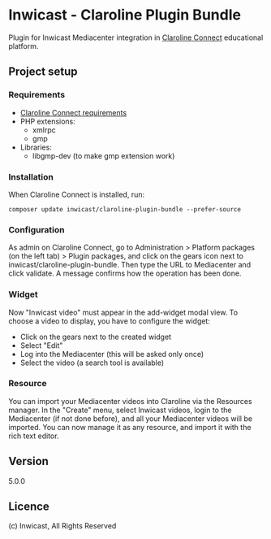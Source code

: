 # Inwicast - Claroline Plugin Bundle

Plugin for Inwicast Mediacenter integration in [Claroline Connect](https://github.com/claroline/Claroline/) educational platform.

## Project setup
### Requirements
- [Claroline Connect requirements](https://github.com/claroline/Claroline/blob/master/README.md#requirements)
- PHP extensions:
    - xmlrpc
    - gmp
- Libraries:
    - libgmp-dev (to make gmp extension work)

### Installation
When Claroline Connect is installed, run:

    composer update inwicast/claroline-plugin-bundle --prefer-source

### Configuration
As admin on Claroline Connect, go to Administration > Platform packages (on the left tab) > Plugin packages, and click on the gears icon next to inwicast/claroline-plugin-bundle.
Then type the URL to Mediacenter and click validate. A message confirms how the operation has been done.

### Widget
Now "Inwicast video" must appear in the add-widget modal view. To choose a video to display, you have to configure the widget:
- Click on the gears next to the created widget
- Select "Edit"
- Log into the Mediacenter (this will be asked only once)
- Select the video (a search tool is available)

### Resource
You can import your Mediacenter videos into Claroline via the Resources manager. 
In the "Create" menu, select Inwicast videos, login to the Mediacenter (if not done before), and all your Mediacenter videos will be imported.
You can now manage it as any resource, and import it with the rich text editor.

## Version
5.0.0

## Licence
(c) Inwicast, All Rights Reserved
